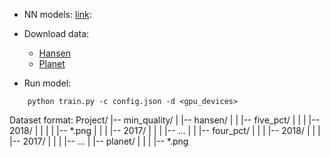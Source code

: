 
- NN models: [link](model/model.py): 
- Download data: 
	* [Hansen](data_scraping/web_mercator/download_quality_hansen.py)
	* [Planet](data_scraping/web_mercator/download_quality_planet.py)

- Run model:
```
	python train.py -c config.json -d <gpu_devices>
```

Dataset format:
        Project/
        |-- min_quality/
        |   |-- hansen/
        |   |   |-- five_pct/
        |   |   |   |-- 2018/
        |   |   |   |   |-- *.png
        |   |   |   |-- 2017/
        |   |   |   |-- ...
        |   |   |-- four_pct/
        |   |   |   |-- 2018/
        |   |   |   |-- 2017/
        |   |   |   |-- ...
        |   |-- planet/
        |   |   |   |-- *.png
